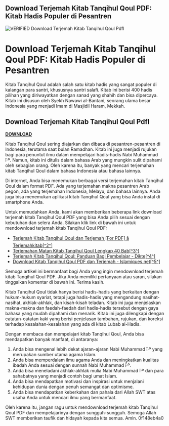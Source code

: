 ## Download Terjemah Kitab Tanqihul Qoul PDF: Kitab Hadis Populer di Pesantren

 
![_VERIFIED_ Download Terjemah Kitab Tanqihul Qoul Pdfl](https://encrypted-tbn3.gstatic.com/images?q=tbn:ANd9GcS53YFtSS6feJdArVUCiEmsHJh8w-FxliUjRHw6i6CukJAj42LSHOaebLg)

 
# Download Terjemah Kitab Tanqihul Qoul PDF: Kitab Hadis Populer di Pesantren
  
Kitab Tanqihul Qoul adalah salah satu kitab hadis yang sangat populer di kalangan para santri, khususnya santri salafi. Kitab ini berisi 400 hadis pilihan yang diriwayatkan dengan sanad yang shahih dan bisa dipercaya. Kitab ini disusun oleh Syekh Nawawi al-Bantani, seorang ulama besar Indonesia yang menjadi Imam di Masjidil Haram, Mekkah.
 
## Download Terjemah Kitab Tanqihul Qoul Pdfl


[**DOWNLOAD**](https://conttooperting.blogspot.com/?l=2tLg2q)

  
Kitab Tanqihul Qoul sering diajarkan dan dibaca di pesantren-pesantren di Indonesia, terutama saat bulan Ramadhan. Kitab ini juga menjadi rujukan bagi para penuntut ilmu dalam mempelajari hadis-hadis Nabi Muhammad ï·º. Namun, kitab ini ditulis dalam bahasa Arab yang mungkin sulit dipahami oleh sebagian orang. Oleh karena itu, banyak yang mencari terjemahan kitab Tanqihul Qoul dalam bahasa Indonesia atau bahasa lainnya.
  
Di internet, Anda bisa menemukan berbagai versi terjemahan kitab Tanqihul Qoul dalam format PDF. Ada yang terjemahan makna pesantren Arab pegon, ada yang terjemahan Indonesia, Melayu, dan bahasa lainnya. Anda juga bisa menemukan aplikasi kitab Tanqihul Qoul yang bisa Anda instal di smartphone Anda.
  
Untuk memudahkan Anda, kami akan memberikan beberapa link download terjemah kitab Tanqihul Qoul PDF yang bisa Anda pilih sesuai dengan kebutuhan dan selera Anda. Silakan klik link di bawah ini untuk mendownload terjemah kitab Tanqihul Qoul PDF:
  
- [Terjemah Kitab Tanqihul Qoul dan Terjemah \[For PDF\] â Terjemahkitab\[^2^\]](https://terjemahkitab.com/terjemah-tanqihul-qoul/)
- [Terjemahan Matan Kitab Tanqihul Qoul Lengkap 40 Bab\[^3^\]](https://www.albyguntara.my.id/2022/01/terjemahan-matan-kitab-tanqihul-qaul.html)
- [Terjemah Kitab Tanqihul Qoul: Panduan Bagi Pembelajar - Dikte\[^4^\]](https://dikte.my.id/terjemah-kitab-tanqihul-qoul-pdf/)
- [Download Kitab Tanqihul Qoul PDF dan Terjemah - Islamiques.net\[^5^\]](https://islamiques.net/download-kitab-tanqihul-qoul-pdf/)

Semoga artikel ini bermanfaat bagi Anda yang ingin mendownload terjemah kitab Tanqihul Qoul PDF. Jika Anda memiliki pertanyaan atau saran, silakan tinggalkan komentar di bawah ini. Terima kasih.
  
Kitab Tanqihul Qoul tidak hanya berisi hadis-hadis yang berkaitan dengan hukum-hukum syariat, tetapi juga hadis-hadis yang mengandung nasihat-nasihat, akhlak-akhlak, dan kisah-kisah teladan. Kitab ini juga menjelaskan makna-makna dan faedah-faedah dari hadis-hadis tersebut dengan gaya bahasa yang mudah dipahami dan menarik. Kitab ini juga dilengkapi dengan catatan-catatan kaki yang berisi penjelasan tambahan, rujukan, dan koreksi terhadap kesalahan-kesalahan yang ada di kitab Lubab al-Hadis.
  
Dengan membaca dan mempelajari kitab Tanqihul Qoul, Anda bisa mendapatkan banyak manfaat, di antaranya:

1. Anda bisa mengenal lebih dekat ajaran-ajaran Nabi Muhammad ï·º yang merupakan sumber utama agama Islam.
2. Anda bisa memperdalam ilmu agama Anda dan meningkatkan kualitas ibadah Anda sesuai dengan sunnah Nabi Muhammad ï·º.
3. Anda bisa meneladani akhlak-akhlak mulia Nabi Muhammad ï·º dan para sahabatnya yang menjadi contoh bagi umat Islam.
4. Anda bisa mendapatkan motivasi dan inspirasi untuk menjalani kehidupan dunia dengan penuh semangat dan optimisme.
5. Anda bisa mendapatkan keberkahan dan pahala dari Allah SWT atas usaha Anda untuk mencari ilmu yang bermanfaat.

Oleh karena itu, jangan ragu untuk mendownload terjemah kitab Tanqihul Qoul PDF dan mempelajarinya dengan sungguh-sungguh. Semoga Allah SWT memberikan taufik dan hidayah kepada kita semua. Amin.
 0f148eb4a0
